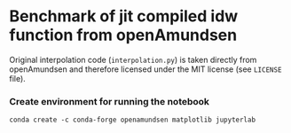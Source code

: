 # Benchmark of jit compiled idw function from openAmundsen

Original interpolation code (`interpolation.py`) is taken directly from openAmundsen and therefore licensed under the MIT license (see `LICENSE` file).


### Create environment for running the notebook

`conda create -c conda-forge openamundsen matplotlib jupyterlab`